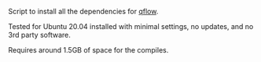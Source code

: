 Script to install all the dependencies for [qflow](https://github.com/RTimothyEdwards/qflow).

Tested for Ubuntu 20.04 installed with minimal settings, no updates, and no 3rd party software.

Requires around 1.5GB of space for the compiles.

